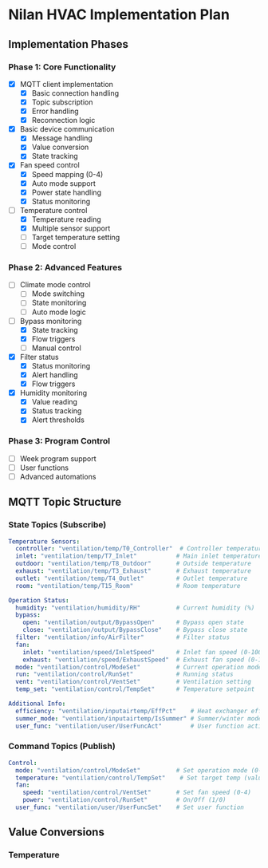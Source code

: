 # Nilan HVAC Implementation Plan

## Implementation Phases

### Phase 1: Core Functionality

- [x] MQTT client implementation
  - [x] Basic connection handling
  - [x] Topic subscription
  - [x] Error handling
  - [x] Reconnection logic

- [x] Basic device communication
  - [x] Message handling
  - [x] Value conversion
  - [x] State tracking

- [x] Fan speed control
  - [x] Speed mapping (0-4)
  - [x] Auto mode support
  - [x] Power state handling
  - [x] Status monitoring

- [ ] Temperature control
  - [x] Temperature reading
  - [x] Multiple sensor support
  - [ ] Target temperature setting
  - [ ] Mode control

### Phase 2: Advanced Features

- [ ] Climate mode control
  - [ ] Mode switching
  - [ ] State monitoring
  - [ ] Auto mode logic

- [ ] Bypass monitoring
  - [x] State tracking
  - [x] Flow triggers
  - [ ] Manual control

- [x] Filter status
  - [x] Status monitoring
  - [x] Alert handling
  - [x] Flow triggers

- [x] Humidity monitoring
  - [x] Value reading
  - [x] Status tracking
  - [x] Alert thresholds

### Phase 3: Program Control

- [ ] Week program support
- [ ] User functions
- [ ] Advanced automations

## MQTT Topic Structure

### State Topics (Subscribe)

```yaml
Temperature Sensors:
  controller: "ventilation/temp/T0_Controller"  # Controller temperature
  inlet: "ventilation/temp/T7_Inlet"           # Main inlet temperature
  outdoor: "ventilation/temp/T8_Outdoor"       # Outside temperature
  exhaust: "ventilation/temp/T3_Exhaust"       # Exhaust temperature
  outlet: "ventilation/temp/T4_Outlet"         # Outlet temperature
  room: "ventilation/temp/T15_Room"            # Room temperature

Operation Status:
  humidity: "ventilation/humidity/RH"          # Current humidity (%)
  bypass:
    open: "ventilation/output/BypassOpen"      # Bypass open state
    close: "ventilation/output/BypassClose"    # Bypass close state
  filter: "ventilation/info/AirFilter"         # Filter status
  fan:
    inlet: "ventilation/speed/InletSpeed"      # Inlet fan speed (0-100%)
    exhaust: "ventilation/speed/ExhaustSpeed"  # Exhaust fan speed (0-100%)
  mode: "ventilation/control/ModeSet"          # Current operation mode
  run: "ventilation/control/RunSet"            # Running status
  vent: "ventilation/control/VentSet"          # Ventilation setting
  temp_set: "ventilation/control/TempSet"      # Temperature setpoint

Additional Info:
  efficiency: "ventilation/inputairtemp/EffPct"    # Heat exchanger efficiency
  summer_mode: "ventilation/inputairtemp/IsSummer" # Summer/winter mode
  user_func: "ventilation/user/UserFuncAct"        # User function active
```

### Command Topics (Publish)

```yaml
Control:
  mode: "ventilation/control/ModeSet"          # Set operation mode (0-3)
  temperature: "ventilation/control/TempSet"    # Set target temp (value*100)
  fan:
    speed: "ventilation/control/VentSet"       # Set fan speed (0-4)
    power: "ventilation/control/RunSet"        # On/Off (1/0)
  user_func: "ventilation/user/UserFuncSet"    # Set user function
```

## Value Conversions

### Temperature

